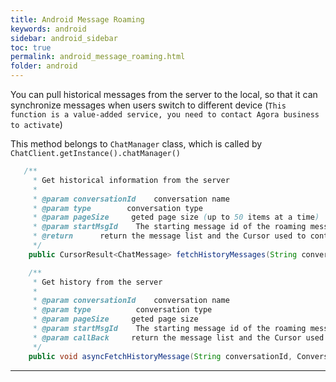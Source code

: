 ```yaml
---
title: Android Message Roaming
keywords: android
sidebar: android_sidebar
toc: true
permalink: android_message_roaming.html
folder: android
---
```


You can pull historical messages from the server to the local, so that it can synchronize messages when users switch to different device (`This function is a value-added service, you need to contact Agora business to activate`)

This method belongs to `ChatManager` class, which is called by `ChatClient.getInstance().chatManager()`

``` java
   /**
     * Get historical information from the server
     *
     * @param conversationId    conversation name
     * @param type        conversation type
     * @param pageSize     geted page size (up to 50 items at a time)
     * @param startMsgId    The starting message id of the roaming message, if it is null, it will be retrieved forward, starting from the latest message 
     * @return      return the message list and the Cursor used to continue to get history
     */
    public CursorResult<ChatMessage> fetchHistoryMessages(String conversationId, ConversationType type, int pageSize,String startMsgId);

    /**
     * Get history from the server
     *
     * @param conversationId    conversation name
     * @param type          conversation type
     * @param pageSize     geted page size
     * @param startMsgId    The starting message id of the roaming message, if it is null, it will be retrieved forward, starting from the latest message
     * @param callBack     return the message list and the Cursor used to continue to get historical messages
     */
    public void asyncFetchHistoryMessage(String conversationId, ConversationType type, int pageSize, String startMsgId, ValueCallBack<CursorResult<ChatMessage>> callBack)
```

------------------------------------------------------------------------
